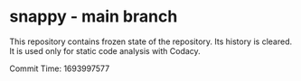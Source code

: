 # snappy - main branch

This repository contains frozen state of the repository.
Its history is cleared. It is used only for static code
analysis with Codacy.

Commit Time: 1693997577